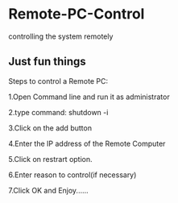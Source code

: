 # Remote-PC-Control
controlling the system remotely

Just fun things
--------------------
Steps to control a Remote PC:

1.Open Command line and run it as administrator

2.type command:
shutdown -i

3.Click on the add button

4.Enter the IP address of the Remote Computer

5.Click on restrart option.

6.Enter reason to control(if necessary)

7.Click OK and Enjoy......
